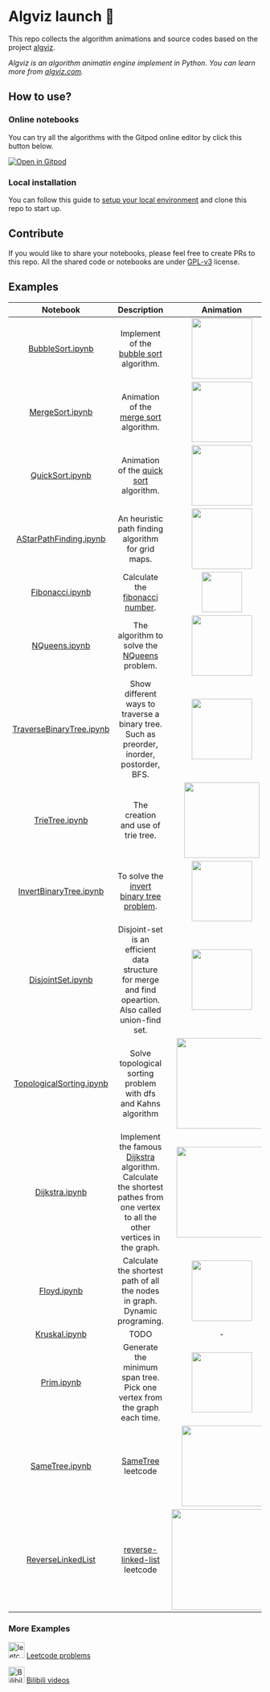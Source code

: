 # Algviz launch 🚀

This repo collects the algorithm animations and source codes based on the project [algviz](https://github.com/zjl9959/algviz).

*Algviz is an algorithm animatin engine implement in Python. You can learn more from [algviz.com](https://zjl9959.github.io/algviz/).*

## How to use?

### Online notebooks

You can try all the algorithms with the Gitpod online editor by click this button below.

[![Open in Gitpod](https://gitpod.io/button/open-in-gitpod.svg)](https://gitpod.io/#https://github.com/zjl9959/algviz-launch)

### Local installation

You can follow this guide to [setup your local environment](https://zjl9959.github.io/algviz/en/installation.html) and clone this repo to start up.

## Contribute

If you would like to share your notebooks, please feel free to create PRs to this repo. All the shared code or notebooks are under [GPL-v3](LICENSE) license.

## Examples

|  Notebook  |   Description   |  Animation  |
| :-----:  | :-----: | :-----:   |
|  [BubbleSort.ipynb](classic/BubbleSort.ipynb)   | Implement of the [bubble sort](https://en.wikipedia.org/wiki/Bubble_sort) algorithm. |  <img src="https://cdn.jsdelivr.net/gh/zjl9959/algviz-launch@master/svgs/BubbleSort_sec.svg" width=120px/> |
|  [MergeSort.ipynb](classic/MergeSort.ipynb)   | Animation of the [merge sort](https://zjl9959.github.io/algviz/en/MergeSort/) algorithm. |  <img src="https://cdn.jsdelivr.net/gh/zjl9959/algviz-launch@master/svgs/MergeSort_sec.svg" width=120px/> |
|  [QuickSort.ipynb](classic/QuickSort.ipynb)   | Animation of the [quick sort](https://zjl9959.github.io/algviz/en/QuickSort/) algorithm. |  <img src="https://cdn.jsdelivr.net/gh/zjl9959/algviz-launch@master/svgs/QuickSort_sec.svg" width=120px/> |
|  [AStarPathFinding.ipynb](classic/AStarPathFinding.ipynb)   | An heuristic path finding algorithm for grid maps. |  <img src="https://cdn.jsdelivr.net/gh/zjl9959/algviz-launch@master/svgs/AStarPathFinding_sec.svg" width=120px/> |
| [Fibonacci.ipynb](backtracking/Fibonacci.ipynb) | Calculate the [fibonacci number](https://en.wikipedia.org/wiki/Fibonacci_number). | <img src="https://cdn.jsdelivr.net/gh/zjl9959/algviz-launch@master/svgs/Fibonacci_sec.svg" width=80px /> |
|  [NQueens.ipynb](backtracking/NQueens.ipynb)   | The algorithm to solve the [NQueens](https://leetcode.com/problems/n-queens/) problem. |  <img src="https://cdn.jsdelivr.net/gh/zjl9959/algviz-launch@master/svgs/NQueens_sec.svg" width=120px /> |
| [TraverseBinaryTree.ipynb](tree/TraverseBinaryTree.ipynb) | Show different ways to traverse a binary tree.<br>Such as preorder, inorder, postorder, BFS. | <img src="https://cdn.jsdelivr.net/gh/zjl9959/algviz-launch@master/svgs/TraverseBinaryTree_sec.svg" width=120px /> |
| [TrieTree.ipynb](tree/TrieTree.ipynb) | The creation and use of trie tree. | <img src="https://cdn.jsdelivr.net/gh/zjl9959/algviz-launch@master/svgs/TrieTree_sec.svg" width=150px /> |
| [InvertBinaryTree.ipynb](tree/InvertBinaryTree.ipynb) | To solve the [invert binary tree problem](https://leetcode.com/problems/invert-binary-tree/). | <img src="https://cdn.jsdelivr.net/gh/zjl9959/algviz-launch@master/svgs/InvertBinaryTree_sec.svg" width=120px /> |
| [DisjointSet.ipynb](tree/DisjointSet.ipynb) | Disjoint-set is an efficient data structure for merge and find opeartion.<br> Also called union-find set. | <img src="https://cdn.jsdelivr.net/gh/zjl9959/algviz-launch@master/svgs/DisjointSet_sec.svg" width=120px /> |
| [TopologicalSorting.ipynb](graph/TopologicalSorting.ipynb) | Solve topological sorting problem with dfs and Kahns algorithm | <img src="https://cdn.jsdelivr.net/gh/zjl9959/algviz-launch@master/svgs/TopologicalSorting_sec.svg" width=180px /> |
| [Dijkstra.ipynb](graph/Dijkstra.ipynb) | Implement the famous [Dijkstra](https://en.wikipedia.org/wiki/Dijkstra%27s_algorithm) algorithm.<br> Calculate the shortest pathes from one vertex to all the other vertices in the graph. | <img src="https://cdn.jsdelivr.net/gh/zjl9959/algviz-launch@master/svgs/Dijkstra_sec.svg" width=180px /> |
| [Floyd.ipynb](graph/Floyd.ipynb) | Calculate the shortest path of all the nodes in graph. <br> Dynamic programing. | <img src="https://cdn.jsdelivr.net/gh/zjl9959/algviz-launch@master/svgs/Floyd_sec.svg" width=120px /> |
| [Kruskal.ipynb](graph/Kruskal.ipynb) | TODO | - |
| [Prim.ipynb](graph/Prim.ipynb) | Generate the minimum span tree. <br> Pick one vertex from the graph each time. | <img src="https://cdn.jsdelivr.net/gh/zjl9959/algviz-launch@master/svgs/Prim_sec.svg" width=120px /> |
| [SameTree.ipynb](leetcode/100.SameTree.ipynb) | [SameTree](https://leetcode.com/problems/same-tree/) leetcode | <img src="https://cdn.jsdelivr.net/gh/zjl9959/algviz-launch@master/svgs/SameTree_sec.svg" width=160px /> |
| [ReverseLinkedList](leetcode/206.ReverseLinkedList.ipynb)   | [reverse-linked-list](https://leetcode.com/problems/reverse-linked-list/) leetcode | <img src="https://cdn.jsdelivr.net/gh/zjl9959/algviz-launch@master/svgs/ReverseLinkedList_sec.svg" width=200px /> |

### More Examples

<img alt="leetcode" src="https://static.leetcode.cn/cn-frontendx-assets/production/_next/static/images/logo-dark-c96c407d175e36c81e236fcfdd682a0b.png?x-oss-process=image%2Fformat%2Cwebp" width="32px"></img> [Leetcode problems](leetcode/README.md)


<img alt="Bilibili" src="https://user-images.githubusercontent.com/20344258/50698395-cac04500-107f-11e9-89df-a4b52eff7586.png" width="32px"></img> [Bilibili videos](bilibili/README.md)